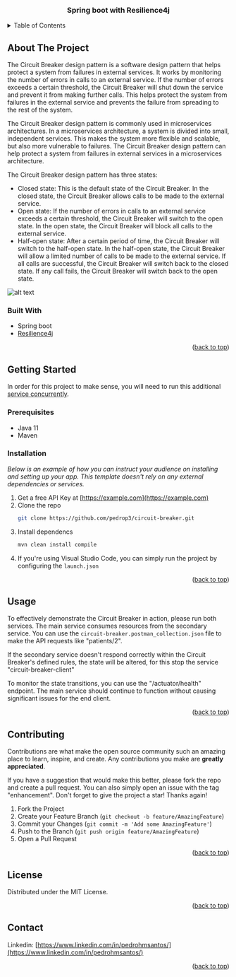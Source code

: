 <a name="readme-top"></a>






<!-- PROJECT LOGO -->
<br />
<div align="center">
  <!-- <a href="https://github.com/othneildrew/Best-README-Template">
    <img src="images/logo.png" alt="Logo" width="80" height="80">
  </a> -->

  <h3 align="center">Spring boot with Resilience4j</h3>

</div>



<!-- TABLE OF CONTENTS -->
<details>
  <summary>Table of Contents</summary>
  <ol>
    <li>
      <a href="#about-the-project">About The Project</a>
      <ul>
        <li><a href="#built-with">Built With</a></li>
      </ul>
    </li>
    <li>
      <a href="#getting-started">Getting Started</a>
      <ul>
        <li><a href="#prerequisites">Prerequisites</a></li>
        <li><a href="#installation">Installation</a></li>
      </ul>
    </li>
    <li><a href="#usage">Usage</a></li>
    <!-- <li><a href="#roadmap">Roadmap</a></li> -->
    <li><a href="#contributing">Contributing</a></li>
    <li><a href="#license">License</a></li>
    <li><a href="#contact">Contact</a></li>
    <li><a href="#acknowledgments">Acknowledgments</a></li>
  </ol>
</details>



<!-- ABOUT THE PROJECT -->
## About The Project


The Circuit Breaker design pattern is a software design pattern that helps protect a system from failures in external services. It works by monitoring the number of errors in calls to an external service. If the number of errors exceeds a certain threshold, the Circuit Breaker will shut down the service and prevent it from making further calls. This helps protect the system from failures in the external service and prevents the failure from spreading to the rest of the system.

The Circuit Breaker design pattern is commonly used in microservices architectures. In a microservices architecture, a system is divided into small, independent services. This makes the system more flexible and scalable, but also more vulnerable to failures. The Circuit Breaker design pattern can help protect a system from failures in external services in a microservices architecture.

The Circuit Breaker design pattern has three states:

* Closed state: This is the default state of the Circuit Breaker. In the closed state, the Circuit Breaker allows calls to be made to the external service.
* Open state: If the number of errors in calls to an external service exceeds a certain threshold, the Circuit Breaker will switch to the open state. In the open state, the Circuit Breaker will block all calls to the external service.
* Half-open state: After a certain period of time, the Circuit Breaker will switch to the half-open state. In the half-open state, the Circuit Breaker will allow a limited number of calls to be made to the external service. If all calls are successful, the Circuit Breaker will switch back to the closed state. If any call fails, the Circuit Breaker will switch back to the open state.

![alt text](https://files.readme.io/39cdd54-state_machine.jpg)


### Built With


* Spring boot
* [Resilience4j](https://resilience4j.readme.io/docs/circuitbreaker)

<p align="right">(<a href="#readme-top">back to top</a>)</p>



<!-- GETTING STARTED -->
## Getting Started


In order for this project to make sense, you will need to run this additional [service concurrently](https://github.com/pedrop3/circuit-breaker-client).


### Prerequisites

* Java 11
* Maven 

### Installation

_Below is an example of how you can instruct your audience on installing and setting up your app. This template doesn't rely on any external dependencies or services._

1. Get a free API Key at [https://example.com](https://example.com)
2. Clone the repo
   ```sh
   git clone https://github.com/pedrop3/circuit-breaker.git
   ```
3. Install dependencs
   ```sh
   mvn clean install compile
   ```
4. If you're using Visual Studio Code, you can simply run the project by configuring the `launch.json`


<p align="right">(<a href="#readme-top">back to top</a>)</p>



<!-- USAGE EXAMPLES -->
## Usage

To effectively demonstrate the Circuit Breaker in action, please run both services. The main service consumes resources from the secondary service. You can use the `circuit-breaker.postman_collection.json` file to make the API requests like "patients/2". 

If the secondary service doesn't respond correctly within the Circuit Breaker's defined rules, the state will be altered, for this stop the service "circuit-breaker-client" 

To monitor the state transitions, you can use the "/actuator/health" endpoint. The main service should continue to function without causing significant issues for the end client.

<p align="right">(<a href="#readme-top">back to top</a>)</p>



<!-- ROADMAP
## Roadmap

- [x] Add Changelog
- [x] Add back to top links
- [ ] Add Additional Templates w/ Examples
- [ ] Add "components" document to easily copy & paste sections of the readme
- [ ] Multi-language Support
    - [ ] Chinese
    - [ ] Spanish

See the [open issues](https://github.com/othneildrew/Best-README-Template/issues) for a full list of proposed features (and known issues).

<p align="right">(<a href="#readme-top">back to top</a>)</p> -->



<!-- CONTRIBUTING -->
## Contributing

Contributions are what make the open source community such an amazing place to learn, inspire, and create. Any contributions you make are **greatly appreciated**.

If you have a suggestion that would make this better, please fork the repo and create a pull request. You can also simply open an issue with the tag "enhancement".
Don't forget to give the project a star! Thanks again!

1. Fork the Project
2. Create your Feature Branch (`git checkout -b feature/AmazingFeature`)
3. Commit your Changes (`git commit -m 'Add some AmazingFeature'`)
4. Push to the Branch (`git push origin feature/AmazingFeature`)
5. Open a Pull Request

<p align="right">(<a href="#readme-top">back to top</a>)</p>



<!-- LICENSE -->
## License

Distributed under the MIT License.
<p align="right">(<a href="#readme-top">back to top</a>)</p>



<!-- CONTACT -->
## Contact

Linkedin: [https://www.linkedin.com/in/pedrohmsantos/](https://www.linkedin.com/in/pedrohmsantos/)

<p align="right">(<a href="#readme-top">back to top</a>)</p>




